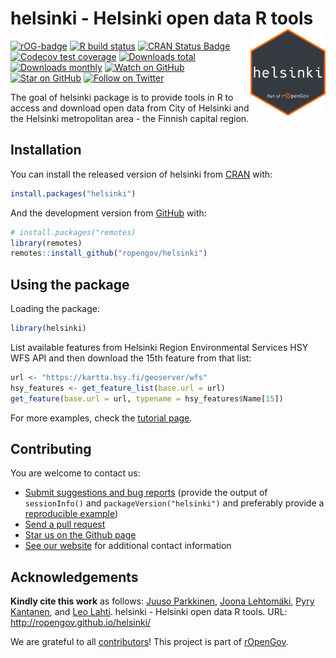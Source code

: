 
<!-- README.md is generated from README.Rmd. Please edit that file -->

# helsinki - Helsinki open data R tools <a href="https://ropengov.github.io/hetu/"><img src="man/figures/logo.png" align="right" height="139"/></a>

<!-- badges: start -->

[![rOG-badge](https://ropengov.github.io/rogtemplate/reference/figures/ropengov-badge.svg)](http://ropengov.org/)
[![R build
status](https://github.com/rOpenGov/helsinki/workflows/R-CMD-check/badge.svg)](https://github.com/rOpenGov/helsinki/actions)
[![CRAN Status
Badge](https://www.r-pkg.org/badges/version/helsinki)](https://www.r-pkg.org/pkg/helsinki)
[![Codecov test
coverage](https://codecov.io/gh/rOpenGov/helsinki/branch/master/graph/badge.svg)](https://codecov.io/gh/rOpenGov/helsinki?branch=master)
[![Downloads
total](http://cranlogs.r-pkg.org/badges/grand-total/helsinki)](https://cran.r-project.org/package=helsinki)
[![Downloads
monthly](https://cranlogs.r-pkg.org/badges/helsinki)](https://www.r-pkg.org/pkg/helsinki)
[![Watch on
GitHub](https://img.shields.io/github/watchers/ropengov/helsinki.svg?style=social)](https://github.com/ropengov/helsinki/watchers)
[![Star on
GitHub](https://img.shields.io/github/stars/ropengov/helsinki.svg?style=social)](https://github.com/ropengov/helsinki/stargazers)
[![Follow on
Twitter](https://img.shields.io/twitter/follow/ropengov.svg?style=social)](https://twitter.com/intent/follow?screen_name=ropengov)
<!-- badges: end -->

The goal of helsinki package is to provide tools in R to access and
download open data from City of Helsinki and the Helsinki metropolitan
area - the Finnish capital region.

## Installation

You can install the released version of helsinki from
[CRAN](https://CRAN.R-project.org) with:

``` r
install.packages("helsinki")
```

And the development version from [GitHub](https://github.com/) with:

``` r
# install.packages("remotes)
library(remotes)
remotes::install_github("ropengov/helsinki")
```

## Using the package

Loading the package:

``` r
library(helsinki)
```

List available features from Helsinki Region Environmental Services HSY
WFS API and then download the 15th feature from that list:

``` r
url <- "https://kartta.hsy.fi/geoserver/wfs"
hsy_features <- get_feature_list(base.url = url)
get_feature(base.url = url, typename = hsy_features$Name[15])
```

For more examples, check the [tutorial
page](http://ropengov.github.io/helsinki/articles/helsinki_tutorial.html).

## Contributing

You are welcome to contact us:

  - [Submit suggestions and bug
    reports](https://github.com/ropengov/helsinki/issues) (provide the
    output of `sessionInfo()` and `packageVersion("helsinki")` and
    preferably provide a [reproducible
    example](http://adv-r.had.co.nz/Reproducibility.html))
  - [Send a pull request](https://github.com/ropengov/helsinki/)
  - [Star us on the Github page](https://github.com/ropengov/helsinki/)
  - [See our website](http://ropengov.org/community/) for additional
    contact information

## Acknowledgements

**Kindly cite this work** as follows: [Juuso
Parkkinen](https://github.com/ouzor), [Joona
Lehtomäki](https://github.com/jlehtoma), [Pyry
Kantanen](https://github.com/pitkant), and [Leo
Lahti](https://github.com/antagomir). helsinki - Helsinki open data R
tools. URL: <http://ropengov.github.io/helsinki/>

We are grateful to all
[contributors](https://github.com/rOpenGov/helsinki/graphs/contributors)\!
This project is part of [rOpenGov](http://ropengov.org).
